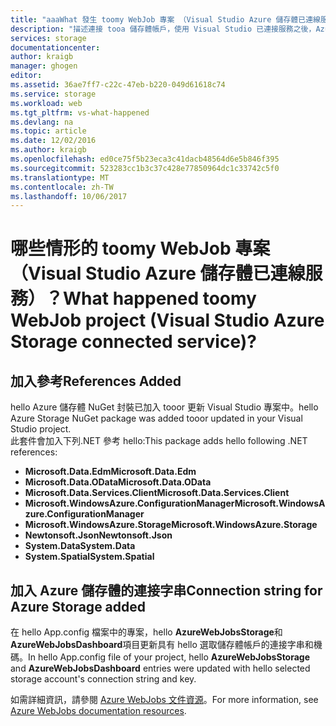```yaml
---
title: "aaaWhat 發生 toomy WebJob 專案 （Visual Studio Azure 儲存體已連線服務）？ | Microsoft Docs"
description: "描述連接 tooa 儲存體帳戶，使用 Visual Studio 已連接服務之後，Azure WebJob 專案中發生了什麼事"
services: storage
documentationcenter: 
author: kraigb
manager: ghogen
editor: 
ms.assetid: 36ae7ff7-c22c-47eb-b220-049d61618c74
ms.service: storage
ms.workload: web
ms.tgt_pltfrm: vs-what-happened
ms.devlang: na
ms.topic: article
ms.date: 12/02/2016
ms.author: kraigb
ms.openlocfilehash: ed0ce75f5b23eca3c41dacb48564d6e5b846f395
ms.sourcegitcommit: 523283cc1b3c37c428e77850964dc1c33742c5f0
ms.translationtype: MT
ms.contentlocale: zh-TW
ms.lasthandoff: 10/06/2017
---
```

# <a name="what-happened-toomy-webjob-project-visual-studio-azure-storage-connected-service"></a><span data-ttu-id="1027b-104">哪些情形的 toomy WebJob 專案 （Visual Studio Azure 儲存體已連線服務）？</span><span class="sxs-lookup"><span data-stu-id="1027b-104">What happened toomy WebJob project (Visual Studio Azure Storage connected service)?</span></span>
## <a name="references-added"></a><span data-ttu-id="1027b-105">加入參考</span><span class="sxs-lookup"><span data-stu-id="1027b-105">References Added</span></span>
<span data-ttu-id="1027b-106">hello Azure 儲存體 NuGet 封裝已加入 tooor 更新 Visual Studio 專案中。</span><span class="sxs-lookup"><span data-stu-id="1027b-106">hello Azure Storage NuGet package was added tooor updated in your Visual Studio project.</span></span>  
<span data-ttu-id="1027b-107">此套件會加入下列.NET 參考 hello:</span><span class="sxs-lookup"><span data-stu-id="1027b-107">This package adds hello following .NET references:</span></span>

* <span data-ttu-id="1027b-108">**Microsoft.Data.Edm**</span><span class="sxs-lookup"><span data-stu-id="1027b-108">**Microsoft.Data.Edm**</span></span>
* <span data-ttu-id="1027b-109">**Microsoft.Data.OData**</span><span class="sxs-lookup"><span data-stu-id="1027b-109">**Microsoft.Data.OData**</span></span>
* <span data-ttu-id="1027b-110">**Microsoft.Data.Services.Client**</span><span class="sxs-lookup"><span data-stu-id="1027b-110">**Microsoft.Data.Services.Client**</span></span>
* <span data-ttu-id="1027b-111">**Microsoft.WindowsAzure.ConfigurationManager**</span><span class="sxs-lookup"><span data-stu-id="1027b-111">**Microsoft.WindowsAzure.ConfigurationManager**</span></span>
* <span data-ttu-id="1027b-112">**Microsoft.WindowsAzure.Storage**</span><span class="sxs-lookup"><span data-stu-id="1027b-112">**Microsoft.WindowsAzure.Storage**</span></span>
* <span data-ttu-id="1027b-113">**Newtonsoft.Json**</span><span class="sxs-lookup"><span data-stu-id="1027b-113">**Newtonsoft.Json**</span></span>
* <span data-ttu-id="1027b-114">**System.Data**</span><span class="sxs-lookup"><span data-stu-id="1027b-114">**System.Data**</span></span>
* <span data-ttu-id="1027b-115">**System.Spatial**</span><span class="sxs-lookup"><span data-stu-id="1027b-115">**System.Spatial**</span></span>

## <a name="connection-string-for-azure-storage-added"></a><span data-ttu-id="1027b-116">加入 Azure 儲存體的連接字串</span><span class="sxs-lookup"><span data-stu-id="1027b-116">Connection string for Azure Storage added</span></span>
<span data-ttu-id="1027b-117">在 hello App.config 檔案中的專案，hello **AzureWebJobsStorage**和**AzureWebJobsDashboard**項目更新具有 hello 選取儲存體帳戶的連接字串和機碼。</span><span class="sxs-lookup"><span data-stu-id="1027b-117">In hello App.config file of your project, hello **AzureWebJobsStorage** and **AzureWebJobsDashboard** entries were updated with hello selected storage account's connection string and key.</span></span>

<span data-ttu-id="1027b-118">如需詳細資訊，請參閱 [Azure WebJobs 文件資源](http://go.microsoft.com/fwlink/?linkid=390226)。</span><span class="sxs-lookup"><span data-stu-id="1027b-118">For more information, see [Azure WebJobs documentation resources](http://go.microsoft.com/fwlink/?linkid=390226).</span></span>

